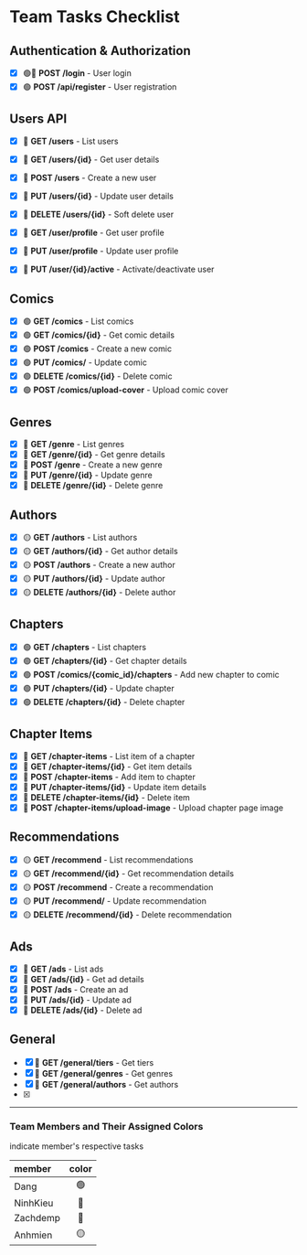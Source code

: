 # Team Tasks Checklist

## Authentication & Authorization
- [x] 🟢🔴 **POST /login** - User login
- [x] 🟢 **POST /api/register** - User registration

## Users API
- [x] 🔴 **GET /users** - List users
- [x] 🔴 **GET /users/{id}** - Get user details
- [x] 🔴 **POST /users** - Create a new user
- [x] 🔴 **PUT /users/{id}** - Update user details
- [x] 🔴 **DELETE /users/{id}** - Soft delete user
- [x] 🔴 **GET /user/profile** - Get user profile
- [x] 🔴 **PUT /user/profile** - Update user profile
- [x] 🔴 **PUT /user/{id}/active** - Activate/deactivate user


## Comics
- [x] 🟢 **GET /comics** - List comics
- [x] 🟢 **GET /comics/{id}** - Get comic details
- [x] 🟢 **POST /comics** - Create a new comic
- [x] 🟢 **PUT /comics/** - Update comic
- [x] 🟢 **DELETE /comics/{id}** - Delete comic 
- [x] 🟢 **POST /comics/upload-cover** - Upload comic cover

## Genres
- [x] 🔴 **GET /genre** - List genres
- [x] 🔴 **GET /genre/{id}** - Get genre details
- [x] 🔴 **POST /genre** - Create a new genre
- [x] 🔴 **PUT /genre/{id}** - Update genre
- [x] 🔴 **DELETE /genre/{id}** - Delete genre

## Authors
- [x] 🟡 **GET /authors** - List authors
- [x] 🟡 **GET /authors/{id}** - Get author details
- [x] 🟡 **POST /authors** - Create a new author
- [x] 🟡 **PUT /authors/{id}** - Update author
- [x] 🟡 **DELETE /authors/{id}** - Delete author

## Chapters
- [x] 🟢 **GET /chapters** - List chapters
- [x] 🟢 **GET /chapters/{id}** - Get chapter details
- [x] 🟢 **POST /comics/{comic_id}/chapters** - Add new chapter to comic
- [x] 🟢 **PUT /chapters/{id}** - Update chapter
- [x] 🟢 **DELETE /chapters/{id}** - Delete chapter

## Chapter Items
- [x] 🔵 **GET /chapter-items** - List item of a chapter
- [x] 🔵 **GET /chapter-items/{id}** - Get item details
- [x] 🔵 **POST /chapter-items** - Add item to chapter
- [x] 🔵 **PUT /chapter-items/{id}** - Update item details
- [x] 🔵 **DELETE /chapter-items/{id}** - Delete item
- [x] 🔵 **POST /chapter-items/upload-image** - Upload chapter page image

## Recommendations
- [x] 🟡 **GET /recommend** - List recommendations
- [x] 🟡 **GET /recommend/{id}** - Get recommendation details
- [x] 🟡 **POST /recommend** - Create a recommendation
- [x] 🟡 **PUT /recommend/** - Update recommendation
- [x] 🟡 **DELETE /recommend/{id}** - Delete recommendation

## Ads
- [x] 🔵 **GET /ads** - List ads
- [x] 🔵 **GET /ads/{id}** - Get ad details
- [x] 🔵 **POST /ads** - Create an ad
- [x] 🔵 **PUT /ads/{id}** - Update ad
- [x] 🔵 **DELETE /ads/{id}** - Delete ad

## General
- [x] 🔴 **GET /general/tiers** - Get tiers
- [x] 🔴 **GET /general/genres** - Get genres
- [x] 🔴 **GET /general/authors** - Get authors
- [x]

---

### Team Members and Their Assigned Colors

indicate member's respective tasks 

| member   | color | 
|:---------|:----:| 
| Dang     | 🟢 | 
| NinhKieu | 🔴 | 
| Zachdemp | 🔵 | 
| Anhmien  | 🟡 |



